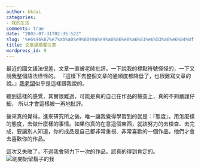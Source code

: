 ```yaml
---
author: kkdai
categories:
- 我的生活
comments: true
date: "2003-07-31T02:35:52Z"
slug: '%e6%96%87%e7%ab%a0%e9%80%9a%e9%a0%86%e8%a6%81%e6%b3%a8%e6%84%8f'
title: 文章通順要注意
wordpress_id: 9
---
```


最近的國文語法很差，文章一直被老師批評。一下說我的標點符號怪怪的，一下又說我整個語法怪怪的。
『這樣下去整個文章的通順度都降低了，也很難寫文章的說。』[我老闆](http://www.mis.yzu.edu.tw/faculty/jun/jun.htm)似乎是這樣跟我說的。

聽到這樣的感覺，其實很難過，可能是真的自己在作品的檢查上，真的不夠嚴謹仔細， 所以才會這樣被一再地批評。

後來真的覺得，進來研究所之後。唯一讓我覺得學習到的就是：『態度』。用怎麼樣的態度，去做什麼樣的事情。如果你真的在意這個東西，就該努力的去檢查、去完成，要讓別人知道，你的成品是自己都非常重視、非常喜歡的一個作品。他們才會去喜歡你的作品。



這次又失敗了，不過我會努力下一次的作品。認真的得到肯定的。
![剛開始留鬍子的我](http://www.evanlin.com/blog/archives/img/Picture_1800.jpg)
